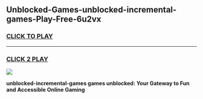 
## Unblocked-Games-unblocked-incremental-games-Play-Free-6u2vx
<h3>
<a href="https://premium76.site?title=unblocked-incremental-games&ref=10A">CLICK TO PLAY</a></h3>
<hr>

<h3>
<a href="https://premium76.site?title=unblocked-incremental-games&ref=10A">CLICK 2 PLAY</a>
  
</h3>

<a href="https://premium76.site?title=unblocked-incremental-games&ref=10A"><img src="https://clearcache.store/games.png"></a>


**unblocked-incremental-games games unblocked: Your Gateway to Fun and Accessible Online Gaming**
